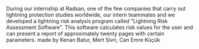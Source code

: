 During our internship at Radsan, one of the few companies that carry out lightning protection studies worldwide, our intern teammates and we developed a lightning risk analysis program called "Lightning Risk Assessment Software". This software calculates risk values ​​for the user and can present a report of approximately twenty pages with certain parameters.
made by Kenan Batur, Mert Sivri, Can Emre Küçük

